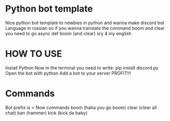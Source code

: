 # Python bot template
Nice python bot template to newbies in python and wanna make discord bot
Language in russian so if you wanna translate the command boom and clear you need to go
async def boom (and clear)
sry 4 my english

# HOW TO USE
Install Python
Now in the terminal you need to write:
pip install discord.py
Open the bot with python
Add a bot to your server
PROFIT!!!

# Commands
Bot prefix is >
Now commands
boom (haha you go boom)
clear (clear all chat)
ban (hammer)
kick (kick da baby)
